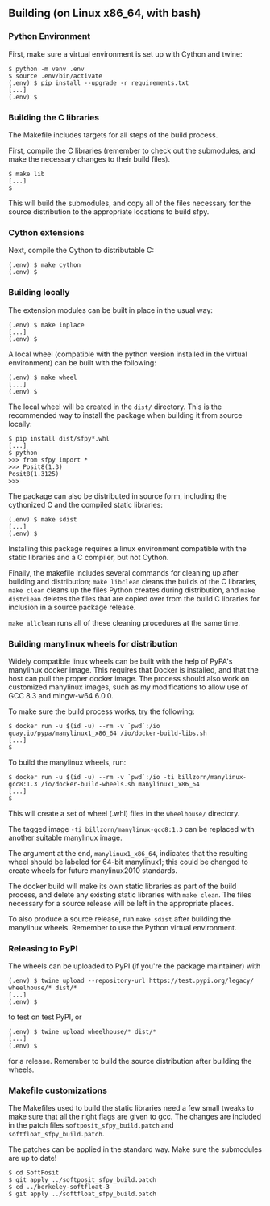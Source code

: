 ## Building (on Linux x86_64, with bash)

### Python Environment
First, make sure a virtual environment is set up with Cython and twine:

```
$ python -m venv .env
$ source .env/bin/activate
(.env) $ pip install --upgrade -r requirements.txt
[...]
(.env) $
```

### Building the C libraries
The Makefile includes targets for all steps of the build process.

First, compile the C libraries (remember to check out the submodules,
and make the necessary changes to their build files).

```
$ make lib
[...]
$
```

This will build the submodules, and copy all of the files necessary for
the source distribution to the appropriate locations to build sfpy.

### Cython extensions
Next, compile the Cython to distributable C:

```
(.env) $ make cython
(.env) $
```

### Building locally
The extension modules can be built in place in the usual way:

```
(.env) $ make inplace
[...]
(.env) $
```

A local wheel (compatible with the python version installed in the virtual
environment) can be built with the following:

```
(.env) $ make wheel
[...]
(.env) $
```

The local wheel will be created in the `dist/` directory. This is the recommended
way to install the package when building it from source locally:

```
$ pip install dist/sfpy*.whl
[...]
$ python
>>> from sfpy import *
>>> Posit8(1.3)
Posit8(1.3125)
>>>
```

The package can also be distributed in source form, including the cythonized
C and the compiled static libraries:

```
(.env) $ make sdist
[...]
(.env) $
```

Installing this package requires a linux environment compatible with the
static libraries and a C compiler, but not Cython.

Finally, the makefile includes several commands for cleaning up after building
and distribution; `make libclean` cleans the builds of the C libraries,
`make clean` cleans up the files Python creates during distribution,
and `make distclean` deletes the files that are copied over from the build
C libraries for inclusion in a source package release.

`make allclean` runs all of these cleaning procedures at the same time.

### Building manylinux wheels for distribution
Widely compatible linux wheels can be built with the help of PyPA's manylinux
docker image. This requires that Docker is installed, and that the host can pull
the proper docker image. The process should also work on customized manylinux
images, such as my modifications to allow use of GCC 8.3 and mingw-w64 6.0.0.

To make sure the build process works, try the following:

```
$ docker run -u $(id -u) --rm -v `pwd`:/io quay.io/pypa/manylinux1_x86_64 /io/docker-build-libs.sh
[...]
$
```

To build the manylinux wheels, run:

```
$ docker run -u $(id -u) --rm -v `pwd`:/io -ti billzorn/manylinux-gcc8:1.3 /io/docker-build-wheels.sh manylinux1_x86_64
[...]
$
```

This will create a set of wheel (.whl) files in the `wheelhouse/` directory.

The tagged image `-ti billzorn/manylinux-gcc8:1.3` can be replaced with another suitable manylinux image.

The argument at the end, `manylinux1_x86_64`, indicates that the resulting wheel should be labeled for 64-bit manylinux1;
this could be changed to create wheels for future manylinux2010 standards.

The docker build will make its own static libraries as part of the build process,
and delete any existing static libraries with `make clean`. The files necessary for a source release
will be left in the appropriate places.

To also produce a source release, run `make sdist` after building the manylinux wheels.
Remember to use the Python virtual environment.

### Releasing to PyPI
The wheels can be uploaded to PyPI (if you're the package maintainer) with

```
(.env) $ twine upload --repository-url https://test.pypi.org/legacy/ wheelhouse/* dist/*
[...]
(.env) $
```

to test on test PyPI, or

```
(.env) $ twine upload wheelhouse/* dist/*
[...]
(.env) $
```

for a release. Remember to build the source distribution after building the wheels.

### Makefile customizations
The Makefiles used to build the static libraries need a few small tweaks to
make sure that all the right flags are given to gcc. The changes are included
in the patch files `softposit_sfpy_build.patch` and `softfloat_sfpy_build.patch`.

The patches can be applied in the standard way. Make sure the submodules are up to date!

```
$ cd SoftPosit
$ git apply ../softposit_sfpy_build.patch
$ cd ../berkeley-softfloat-3
$ git apply ../softfloat_sfpy_build.patch
```
